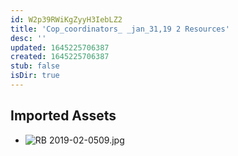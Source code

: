 ```yaml
---
id: W2p39RWiKgZyyH3IebLZ2
title: 'Cop_coordinators_ _jan_31,19 2 Resources'
desc: ''
updated: 1645225706387
created: 1645225706387
stub: false
isDir: true
---
```

## Imported Assets
- ![RB 2019-02-0509.jpg](/assets/rb-2019-02-0509.jpg)
